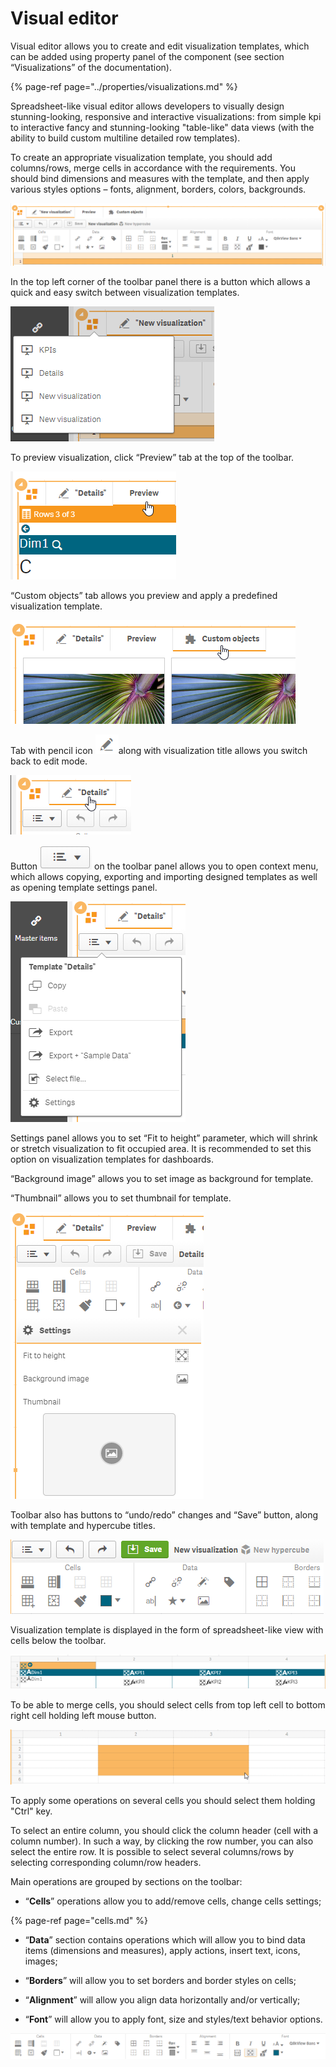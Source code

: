 # Visual editor

Visual editor allows you to create and edit visualization templates, which can be added using property panel of the component \(see section “Visualizations” of the documentation\).

{% page-ref page="../properties/visualizations.md" %}

Spreadsheet-like visual editor allows developers to visually design stunning-looking, responsive and interactive visualizations: from simple kpi to interactive fancy and stunning-looking "table-like" data views \(with the ability to build custom multiline detailed row templates\).

To create an appropriate visualization template, you should add columns/rows, merge cells in accordance with the requirements. You should bind dimensions and measures with the template, and then apply various styles options – fonts, alignment, borders, colors, backgrounds.

![](../.gitbook/assets/visualeditor1.png)

In the top left corner of the toolbar panel there is a button which allows a quick and easy switch between visualization templates.

![](../.gitbook/assets/image%20%2852%29.png)

To preview visualization, click “Preview” tab at the top of the toolbar.

![](../.gitbook/assets/image%20%2811%29.png)

“Custom objects” tab allows you preview and apply a predefined visualization template.

![](../.gitbook/assets/image%20%2840%29.png)

Tab with pencil icon ![](../.gitbook/assets/image%20%2863%29.png)along with visualization title allows you switch back to edit mode.

![](../.gitbook/assets/image%20%283%29.png)

Button ![](../.gitbook/assets/image%20%2847%29.png) on the toolbar panel allows you to open context menu, which allows copying, exporting and importing designed templates as well as opening template settings panel.

![](../.gitbook/assets/image%20%2855%29.png)


Settings panel allows you to set “Fit to height” parameter, which will shrink or stretch visualization to fit occupied area. It is recommended to set this option on visualization templates for dashboards.

“Background image” allows you to set image as background for template. 

“Thumbnail” allows you to set thumbnail for template.

![](../.gitbook/assets/image%20%2816%29.png)

Toolbar also has buttons to “undo/redo” changes and “Save” button, along with template and hypercube titles.

![](../.gitbook/assets/image%20%2822%29.png)

Visualization template is displayed in the form of spreadsheet-like view with cells below the toolbar.

![](../.gitbook/assets/image%20%2819%29.png)

To be able to merge cells, you should select cells from top left cell to bottom right cell holding left mouse button.

![](../.gitbook/assets/image%20%2870%29.png)


To apply some operations on several cells you should select them holding "Ctrl" key.

To select an entire column, you should click the column header \(cell with a column number\). In such a way, by clicking the row number, you can also select the entire row. It is possible to select several columns/rows by selecting corresponding column/row headers.

Main operations are grouped by sections on the toolbar:

*  “**Cells**” operations allow you to add/remove cells, change cells settings;

{% page-ref page="cells.md" %}

*  “**Data**” section contains operations which will allow you to bind data items \(dimensions and measures\), apply actions, insert text, icons, images;



*  “**Borders**” will allow you to set borders and border styles on cells;
*  “**Alignment**” will allow you align data horizontally and/or vertically;
*  “**Font**” will allow you to apply font, size and styles/text behavior options.

![](../.gitbook/assets/visualeditortoolbar.png)

